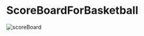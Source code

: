 # ScoreBoardForBasketball

![scoreBoard](https://user-images.githubusercontent.com/123386584/215999940-0ef051a7-82ff-4702-af6b-0bb852e5d5cd.gif)
